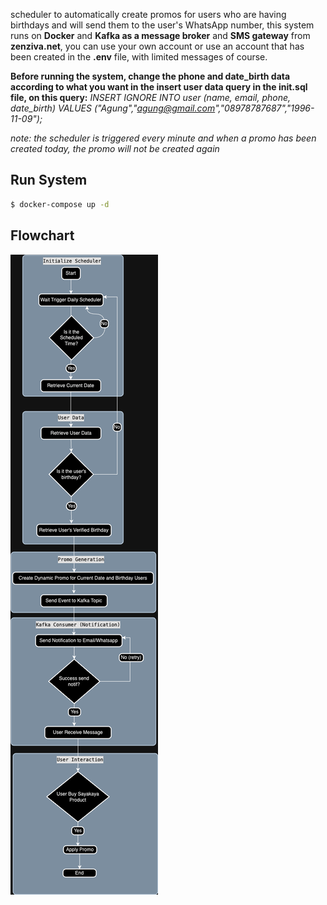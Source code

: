 scheduler to automatically create promos for users who are having birthdays and will send them to the user's WhatsApp number, this system runs on **Docker** and **Kafka as a message broker** and **SMS gateway** from **zenziva.net**, you can use your own account or use an account that has been created in the **.env** file, with limited messages of course.

**Before running the system, change the phone and date_birth data according to what you want in the insert user data query in the init.sql file, on this query:**
_INSERT IGNORE INTO user (name, email, phone, date_birth)
VALUES ("Agung","agung@gmail.com","08978787687","1996-11-09");_

_note: the scheduler is triggered every minute and when a promo has been created today, the promo will not be created again_

## Run System

```bash
$ docker-compose up -d
```

## Flowchart

![alt text](https://github.com/dedihartono801/promo-scheduler/blob/master/scheduler_flowchart.png)
